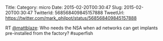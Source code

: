 Title: 
Category: micro
Date: 2015-02-20T00:30:47
Slug: 2015-02-20T00:30:47
TwitterId: 568568409845157888
TweetUrl: https://twitter.com/mark_philpot/status/568568409845157888

RT [@mattblaze](https://twitter.com/mattblaze): Who needs the NSA when ad networks can get implants pre-installed from the factory? #superfish